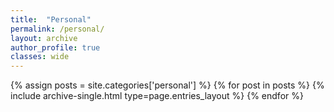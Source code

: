 ```yaml
---
title:  "Personal"
permalink: /personal/
layout: archive
author_profile: true
classes: wide
---
```


{% assign posts = site.categories['personal'] %}
{% for post in posts %} {% include archive-single.html type=page.entries_layout %} {% endfor %}